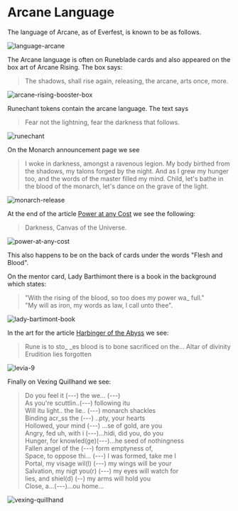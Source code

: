 # Arcane Language

The language of Arcane, as of Everfest, is known to be as follows.

<img src="https://d2hl7maqck52px.cloudfront.net/languages/language-arcane.webp" alt="language-arcane" class="center">

The Arcane language is often on Runeblade cards and also appeared on the box art of Arcane Rising. The box says:

> The shadows, shall rise again, releasing, the arcane, arts once, more.

<img src="https://d2hl7maqck52px.cloudfront.net/languages/arcane-rising-booster-box.webp" alt="arcane-rising-booster-box" class="center">

Runechant tokens contain the arcane language. The text says

> Fear not the lightning, fear the darkness that follows.

<img src="https://d2hl7maqck52px.cloudfront.net/languages/runechant.webp" alt="runechant" class="center">

On the Monarch announcement page we see

> I woke in darkness, amongst a ravenous legion. My body birthed from the shadows, my talons forged by the night. And as I grew my hunger too, and the words of the master filled my mind. Child, let's bathe in the blood of the monarch, let's dance on the grave of the light.

<img src="https://d2hl7maqck52px.cloudfront.net/languages/monarch-release.webp" alt="monarch-release" class="center">

At the end of the article [Power at any Cost](https://fabtcg.com/articles/power-any-cost/) we see the following:

> Darkness, Canvas of the Universe.

<img src="https://d2hl7maqck52px.cloudfront.net/languages/power-at-any-cost.webp" alt="power-at-any-cost" class="center">

This also happens to be on the back of cards under the words "Flesh and Blood".

On the mentor card, Lady Barthimont there is a book in the background which states:

> "With the rising of the blood, so too does my power wa_ full."<br>
> "My will as iron, my words as law, I call unto thee".

<img src="https://d2hl7maqck52px.cloudfront.net/languages/lady-barthimont-book.webp" alt="lady-bartimont-book" class="center">

In the art for the article [Harbinger of the Abyss](../main-story/04-monarch/destroy-and-consume.md#harbinger-of-the-abyss) we see:

> Rune is to sto_ _es  blood is to bone sacrificed on the...
> Altar of divinity Erudition lies forgotten

<img src="https://d2hl7maqck52px.cloudfront.net/main-story/04-monarch/levia-9.webp" alt="levia-9" class="center">

Finally on Vexing Quillhand we see:

> Do you feel it (---) the we... (---)<br>
> As you're scuttlin..(---) following itu<br>
> Will itu light.. the lie.. (---) monarch shackles<br>
> Binding acr_ss the (---) ..pty, your hearts<br>
> Hollowed, your mind (---) ...se of gold, are you<br>
> Angry, fed uh, with i (---)...hidi, did you, do you<br>
> Hunger, for knowled(ge)(---)...he seed of nothingness<br>
> Fallen angel of the (---) form emptyness of,<br>
> Space, to oppose thi... (---) I was formed, take me I<br>
> Portal, my visage wil(l) (---) my wings will be your<br>
> Salvation, my nigt you(r) (---) my eyes will watch for<br>
> lies, and shiel(d) (--) my arms will hold you<br>
> Close, a...(---)...ou home...

<img src="https://d2hl7maqck52px.cloudfront.net/languages/vexing-quillhand.webp" alt="vexing-quillhand" class="center">

